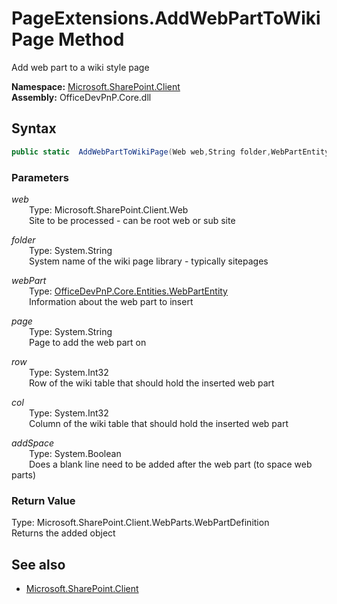 # PageExtensions.AddWebPartToWikiPage Method  
Add web part to a wiki style page  

**Namespace:** [Microsoft.SharePoint.Client](Microsoft.SharePoint.Client.md)  
**Assembly:** OfficeDevPnP.Core.dll  
## Syntax
```C#
public static  AddWebPartToWikiPage(Web web,String folder,WebPartEntity webPart,String page,Int32 row,Int32 col,Boolean addSpace)
```
### Parameters
*web*  
&emsp;&emsp;Type: Microsoft.SharePoint.Client.Web  
&emsp;&emsp;Site to be processed - can be root web or sub site  
  
*folder*  
&emsp;&emsp;Type: System.String  
&emsp;&emsp;System name of the wiki page library - typically sitepages  
  
*webPart*  
&emsp;&emsp;Type: [OfficeDevPnP.Core.Entities.WebPartEntity](OfficeDevPnP.Core.Entities.WebPartEntity.md)  
&emsp;&emsp;Information about the web part to insert  
  
*page*  
&emsp;&emsp;Type: System.String  
&emsp;&emsp;Page to add the web part on  
  
*row*  
&emsp;&emsp;Type: System.Int32  
&emsp;&emsp;Row of the wiki table that should hold the inserted web part  
  
*col*  
&emsp;&emsp;Type: System.Int32  
&emsp;&emsp;Column of the wiki table that should hold the inserted web part  
  
*addSpace*  
&emsp;&emsp;Type: System.Boolean  
&emsp;&emsp;Does a blank line need to be added after the web part (to space web parts)  
  
### Return Value
Type: Microsoft.SharePoint.Client.WebParts.WebPartDefinition  
Returns the added  object

## See also
- [Microsoft.SharePoint.Client](Microsoft.SharePoint.Client.md)
